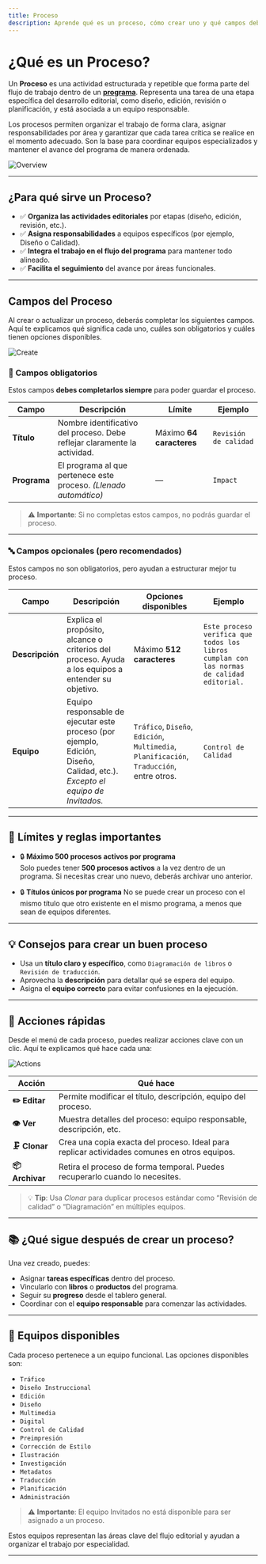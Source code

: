 ```yaml
---
title: Proceso
description: Aprende qué es un proceso, cómo crear uno y qué campos debes completar.
---
```


# ¿Qué es un Proceso?

Un **Proceso** es una actividad estructurada y repetible que forma parte del flujo de trabajo dentro de un **[programa]**. Representa una tarea de una etapa específica del desarrollo editorial, como diseño, edición, revisión o planificación, y está asociada a un equipo responsable.

Los procesos permiten organizar el trabajo de forma clara, asignar responsabilidades por área y garantizar que cada tarea crítica se realice en el momento adecuado. Son la base para coordinar equipos especializados y mantener el avance del programa de manera ordenada.

![Overview](/images/en/projects/process/overview.webp)

---

## ¿Para qué sirve un Proceso?

- ✅ **Organiza las actividades editoriales** por etapas (diseño, edición, revisión, etc.).
- ✅ **Asigna responsabilidades** a equipos específicos (por ejemplo, Diseño o Calidad).
- ✅ **Integra el trabajo en el flujo del programa** para mantener todo alineado.
- ✅ **Facilita el seguimiento** del avance por áreas funcionales.

---

## Campos del Proceso

Al crear o actualizar un proceso, deberás completar los siguientes campos. Aquí te explicamos qué significa cada uno, cuáles son obligatorios y cuáles tienen opciones disponibles.

![Create](/images/en/projects/process/create.webp)

### 📌 Campos obligatorios

Estos campos **debes completarlos siempre** para poder guardar el proceso.

| Campo        | Descripción                                                               | Límite                   | Ejemplo               |
| ------------ | ------------------------------------------------------------------------- | ------------------------ | --------------------- |
| **Título**   | Nombre identificativo del proceso. Debe reflejar claramente la actividad. | Máximo **64 caracteres** | `Revisión de calidad` |
| **Programa** | El programa al que pertenece este proceso. _(Llenado automático)_         | —                        | `Impact`              |

> ⚠️ **Importante**: Si no completas estos campos, no podrás guardar el proceso.

---

### 🔤 Campos opcionales (pero recomendados)

Estos campos no son obligatorios, pero ayudan a estructurar mejor tu proceso.

| Campo           | Descripción                                                                                                                  | Opciones disponibles                                                                      | Ejemplo                                                                                   |
| --------------- | ---------------------------------------------------------------------------------------------------------------------------- | ----------------------------------------------------------------------------------------- | ----------------------------------------------------------------------------------------- |
| **Descripción** | Explica el propósito, alcance o criterios del proceso. Ayuda a los equipos a entender su objetivo.                           | Máximo **512 caracteres**                                                                 | `Este proceso verifica que todos los libros cumplan con las normas de calidad editorial.` |
| **Equipo**      | Equipo responsable de ejecutar este proceso (por ejemplo, Edición, Diseño, Calidad, etc.). _Excepto el equipo de Invitados._ | `Tráfico`, `Diseño`, `Edición`, `Multimedia`, `Planificación`, `Traducción`, entre otros. | `Control de Calidad`                                                                      |

---

## 📏 Límites y reglas importantes

- 🔒 **Máximo 500 procesos activos por programa**  
  Solo puedes tener **500 procesos activos** a la vez dentro de un programa. Si necesitas crear uno nuevo, deberás archivar uno anterior.

- 🔒 **Títulos únicos por programa**
  No se puede crear un proceso con el mismo título que otro existente en el mismo programa, a menos que sean de equipos diferentes.

---

## 💡 Consejos para crear un buen proceso

- Usa un **título claro y específico**, como `Diagramación de libros` o `Revisión de traducción`.
- Aprovecha la **descripción** para detallar qué se espera del equipo.
- Asigna el **equipo correcto** para evitar confusiones en la ejecución.

---

## 🚀 Acciones rápidas

Desde el menú de cada proceso, puedes realizar acciones clave con un clic. Aquí te explicamos qué hace cada una:

![Actions](/images/en/projects/process/actions.webp)

| Acción          | Qué hace                                                                                     |
| --------------- | -------------------------------------------------------------------------------------------- |
| **✏️ Editar**   | Permite modificar el título, descripción, equipo del proceso.                                |
| **👁️ Ver**      | Muestra detalles del proceso: equipo responsable, descripción, etc.                          |
| **🗜️ Clonar**   | Crea una copia exacta del proceso. Ideal para replicar actividades comunes en otros equipos. |
| **📦 Archivar** | Retira el proceso de forma temporal. Puedes recuperarlo cuando lo necesites.                 |

> 💡 **Tip**: Usa _Clonar_ para duplicar procesos estándar como “Revisión de calidad” o “Diagramación” en múltiples equipos.

---

## 📚 ¿Qué sigue después de crear un proceso?

Una vez creado, puedes:

- Asignar **tareas específicas** dentro del proceso.
- Vincularlo con **libros** o **productos** del programa.
- Seguir su **progreso** desde el tablero general.
- Coordinar con el **equipo responsable** para comenzar las actividades.

---

## 🧩 Equipos disponibles

Cada proceso pertenece a un equipo funcional. Las opciones disponibles son:

- `Tráfico`
- `Diseño Instruccional`
- `Edición`
- `Diseño`
- `Multimedia`
- `Digital`
- `Control de Calidad`
- `Preimpresión`
- `Corrección de Estilo`
- `Ilustración`
- `Investigación`
- `Metadatos`
- `Traducción`
- `Planificación`
- `Administración`

> ⚠️ **Importante**: El equipo Invitados no está disponible para ser asignado a un proceso.

Estos equipos representan las áreas clave del flujo editorial y ayudan a organizar el trabajo por especialidad.

---

[programa]: /projects/program/

<!--
## 🔗 Lectura recomendada

- [¿Qué es una guía de cómo hacerlo?](https://diataxis.fr/how-to-guides/) – Aprende a estructurar documentación práctica y efectiva.
-->
